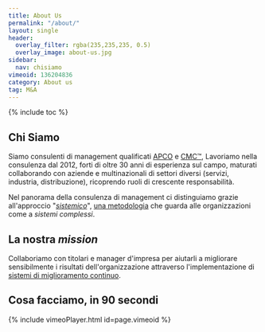 ```yaml
---
title: About Us
permalink: "/about/"
layout: single
header:
  overlay_filter: rgba(235,235,235, 0.5)
  overlay_image: about-us.jpg
sidebar:
  nav: chisiamo
vimeoid: 136204836
category: About us
tag: M&A
---
```


{% include toc %}

## Chi Siamo  
Siamo consulenti di management qualificati [APCO](http://www.apcoitalia.it) e [CMC™](http://www.icmci.org), Lavoriamo nella consulenza dal 2012, forti di oltre 30 anni di esperienza sul campo, maturati collaborando con aziende e multinazionali di settori diversi (servizi, industria, distribuzione), ricoprendo ruoli di crescente responsabilità.  

Nel panorama della consulenza di management ci distinguiamo grazie all'approccio "[*sistemico*](/visione-sistemica/)", [una metodologia](/theory-of-constraints/) che guarda alle organizzazioni come a *sistemi complessi*.  

## La nostra *mission* 
Collaboriamo con titolari e manager d'impresa per aiutarli a migliorare sensibilmente i risultati dell'organizzazione attraverso l'implementazione di [sistemi di miglioramento continuo](/il-miglioramento-continuo/). 

## Cosa facciamo, in 90 secondi
{% include vimeoPlayer.html id=page.vimeoid %}